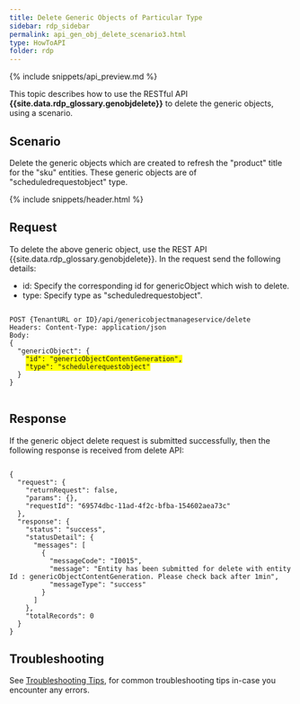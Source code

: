 ```yaml
---
title: Delete Generic Objects of Particular Type 
sidebar: rdp_sidebar
permalink: api_gen_obj_delete_scenario3.html
type: HowToAPI
folder: rdp
---
```


{% include snippets/api_preview.md %}

This topic describes how to use the RESTful API **{{site.data.rdp_glossary.genobjdelete}}** to delete the generic objects, using a scenario.

## Scenario

Delete the generic objects which are created to refresh the "product" title for the "sku" entities. These generic objects are of "scheduledrequestobject" type.

{% include snippets/header.html %}

## Request

To delete the above generic object, use the REST API {{site.data.rdp_glossary.genobjdelete}}. In the request send the following details:
  
* id: Specify the corresponding id for genericObject which wish to delete.
* type: Specify type as "scheduledrequestobject".

<pre>
<code>
POST {TenantURL or ID}/api/genericobjectmanageservice/delete
Headers: Content-Type: application/json
Body:
{
  "genericObject": {
    <span style="background-color: #FFFF00">"id": "genericObjectContentGeneration",</span>
    <span style="background-color: #FFFF00">"type": "schedulerequestobject"</span>
  }
}
</code>
</pre> 

## Response

If the generic object delete request is submitted successfully, then the following response is received from delete API:

<pre><code>
{
  "request": {
    "returnRequest": false,
    "params": {},
    "requestId": "69574dbc-11ad-4f2c-bfba-154602aea73c"
  },
  "response": {
    "status": "success",
    "statusDetail": {
      "messages": [
        {
          "messageCode": "I0015",
          "message": "Entity has been submitted for delete with entity Id : genericObjectContentGeneration. Please check back after 1min",
          "messageType": "success"
        }
      ]
    },
    "totalRecords": 0
  }
}
</code></pre>

## Troubleshooting
See [Troubleshooting Tips](api_troubleshooting_tips.html), for common troubleshooting tips in-case you encounter any errors.